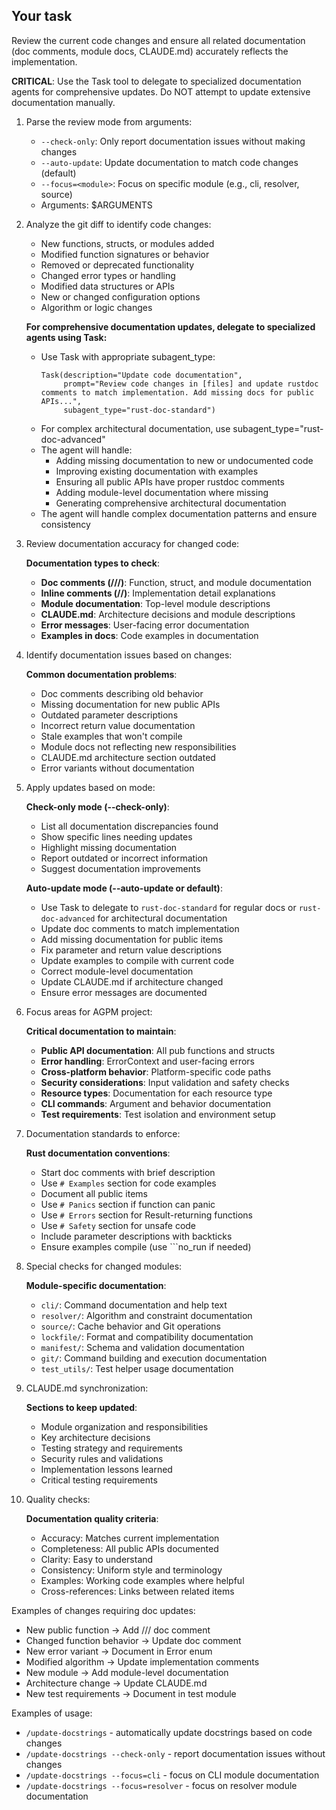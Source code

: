 ## Your task

Review the current code changes and ensure all related documentation (doc comments, module docs, CLAUDE.md) accurately reflects the implementation.

**CRITICAL**: Use the Task tool to delegate to specialized documentation agents for comprehensive updates. Do NOT attempt to update extensive documentation manually.

1. Parse the review mode from arguments:
   - `--check-only`: Only report documentation issues without making changes
   - `--auto-update`: Update documentation to match code changes (default)
   - `--focus=<module>`: Focus on specific module (e.g., cli, resolver, source)
   - Arguments: $ARGUMENTS

2. Analyze the git diff to identify code changes:
   - New functions, structs, or modules added
   - Modified function signatures or behavior
   - Removed or deprecated functionality
   - Changed error types or handling
   - Modified data structures or APIs
   - New or changed configuration options
   - Algorithm or logic changes
   
   **For comprehensive documentation updates, delegate to specialized agents using Task:**
   - Use Task with appropriate subagent_type:
     ```
     Task(description="Update code documentation",
          prompt="Review code changes in [files] and update rustdoc comments to match implementation. Add missing docs for public APIs...",
          subagent_type="rust-doc-standard")
     ```
   - For complex architectural documentation, use subagent_type="rust-doc-advanced"
   - The agent will handle:
     * Adding missing documentation to new or undocumented code
     * Improving existing documentation with examples
     * Ensuring all public APIs have proper rustdoc comments
     * Adding module-level documentation where missing
     * Generating comprehensive architectural documentation
   - The agent will handle complex documentation patterns and ensure consistency

3. Review documentation accuracy for changed code:

   **Documentation types to check**:
   - **Doc comments (///)**: Function, struct, and module documentation
   - **Inline comments (//)**: Implementation detail explanations
   - **Module documentation**: Top-level module descriptions
   - **CLAUDE.md**: Architecture decisions and module descriptions
   - **Error messages**: User-facing error documentation
   - **Examples in docs**: Code examples in documentation

4. Identify documentation issues based on changes:

   **Common documentation problems**:
   - Doc comments describing old behavior
   - Missing documentation for new public APIs
   - Outdated parameter descriptions
   - Incorrect return value documentation
   - Stale examples that won't compile
   - Module docs not reflecting new responsibilities
   - CLAUDE.md architecture section outdated
   - Error variants without documentation

5. Apply updates based on mode:

   **Check-only mode (--check-only)**:
   - List all documentation discrepancies found
   - Show specific lines needing updates
   - Highlight missing documentation
   - Report outdated or incorrect information
   - Suggest documentation improvements

   **Auto-update mode (--auto-update or default)**:
   - Use Task to delegate to `rust-doc-standard` for regular docs or `rust-doc-advanced` for architectural documentation
   - Update doc comments to match implementation
   - Add missing documentation for public items
   - Fix parameter and return value descriptions
   - Update examples to compile with current code
   - Correct module-level documentation
   - Update CLAUDE.md if architecture changed
   - Ensure error messages are documented

6. Focus areas for AGPM project:

   **Critical documentation to maintain**:
   - **Public API documentation**: All pub functions and structs
   - **Error handling**: ErrorContext and user-facing errors
   - **Cross-platform behavior**: Platform-specific code paths
   - **Security considerations**: Input validation and safety checks
   - **Resource types**: Documentation for each resource type
   - **CLI commands**: Argument and behavior documentation
   - **Test requirements**: Test isolation and environment setup

7. Documentation standards to enforce:

   **Rust documentation conventions**:
   - Start doc comments with brief description
   - Use `# Examples` section for code examples
   - Document all public items
   - Use `# Panics` section if function can panic
   - Use `# Errors` section for Result-returning functions
   - Use `# Safety` section for unsafe code
   - Include parameter descriptions with backticks
   - Ensure examples compile (use ```no_run if needed)

8. Special checks for changed modules:

   **Module-specific documentation**:
   - `cli/`: Command documentation and help text
   - `resolver/`: Algorithm and constraint documentation
   - `source/`: Cache behavior and Git operations
   - `lockfile/`: Format and compatibility documentation
   - `manifest/`: Schema and validation documentation
   - `git/`: Command building and execution documentation
   - `test_utils/`: Test helper usage documentation

9. CLAUDE.md synchronization:

   **Sections to keep updated**:
   - Module organization and responsibilities
   - Key architecture decisions
   - Testing strategy and requirements
   - Security rules and validations
   - Implementation lessons learned
   - Critical testing requirements

10. Quality checks:

    **Documentation quality criteria**:
    - Accuracy: Matches current implementation
    - Completeness: All public APIs documented
    - Clarity: Easy to understand
    - Consistency: Uniform style and terminology
    - Examples: Working code examples where helpful
    - Cross-references: Links between related items

Examples of changes requiring doc updates:
- New public function → Add /// doc comment
- Changed function behavior → Update doc comment
- New error variant → Document in Error enum
- Modified algorithm → Update implementation comments
- New module → Add module-level documentation
- Architecture change → Update CLAUDE.md
- New test requirements → Document in test module

Examples of usage:
- `/update-docstrings` - automatically update docstrings based on code changes
- `/update-docstrings --check-only` - report documentation issues without changes
- `/update-docstrings --focus=cli` - focus on CLI module documentation
- `/update-docstrings --focus=resolver` - focus on resolver module documentation